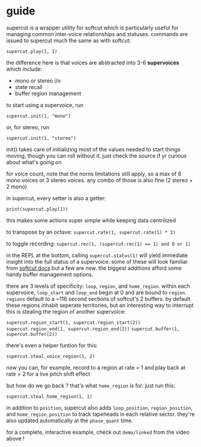 # guide

supercut is a wrapper utility for softcut which is particularly useful for managing common inter-voice relationships and statuses. commands are issued to supercut much the same as with softcut:

`supercut.play(1, 1)`

the difference here is that voices are abstracted into 3-6 **supervoices** which include:
- mono or stereo i/o
- state recall
- buffer region management

to start using a supervoice, run

`supercut.init(1, "mono")`

or, for stereo, run

`supercut.init(1, "stereo")`

init() takes care of initializing most of the values needed to start things moving, though you can roll without it. just check the source if yr curious about what's going on

for voice count, note that the norns limitations still apply, so a max of 6 mono voices or 3 stereo voices. any combo of those is also fine (2 stereo + 2 mono)

in supercut, every setter is also a getter:

`print(supercut.play(1))`

this makes some actions super simple while keeping data centrilized

to transpose by an octave:
`supercut.rate(1, supercut.rate(1) * 2)`

to toggle recording:
`supercut.rec(1, (supercut.rec(1) == 1) and 0 or 1)`

in the REPL at the bottom, calling `supercut.status(1)` will yield immediate insight into the full status of a supervoice. some of these will look familiar from [softcut docs](http://norns.local/doc/modules/softcut.html) but a few are new. the biggest additions afford some handy buffer management options.

there are 3 levels of specificity: `loop`, `region`, and `home_region`. within each supervoice, `loop_start` and `loop_end` begin at 0 and are bound to `region`. `regions` default to a ~116 second sections of softcut's 2 buffers. by default these regions inhabit seperate territories, but an interesting way to interrupt this is stealing the region of another supervoice:

`supercut.region_start(1, supercut.region_start(2))`
`supercut.region_end(1, supercut.region_end(2))`
`supercut.buffer(1, supercut.buffer(2))`

there's even a helper funtion for this:

`supercut.steal_voice_region(1, 2)`

now you can, for example, record to a region at rate = 1 and play back at rate = 2 for a live pitch shift effect

but how do we go back ? that's what `home_region` is for. just run this:

`supercut.steal_home_region(1, 1)`

in addition to `position`, supercut also adds `loop_position`, `region_position`, and `home_region_position` to track tapeheads in each relative sector. they're also updated automatically at the `phase_quant` time.

for a complete, interactive example, check out `demo/linked` from the video above !
